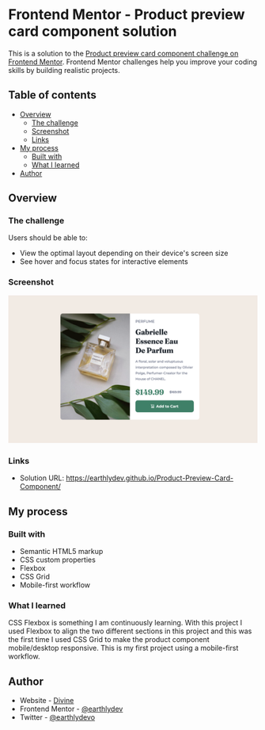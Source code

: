 # Frontend Mentor - Product preview card component solution

This is a solution to the [Product preview card component challenge on Frontend Mentor](https://www.frontendmentor.io/challenges/product-preview-card-component-GO7UmttRfa). Frontend Mentor challenges help you improve your coding skills by building realistic projects. 

## Table of contents

- [Overview](#overview)
  - [The challenge](#the-challenge)
  - [Screenshot](#screenshot)
  - [Links](#links)
- [My process](#my-process)
  - [Built with](#built-with)
  - [What I learned](#what-i-learned)
- [Author](#author)

## Overview

### The challenge

Users should be able to:

- View the optimal layout depending on their device's screen size
- See hover and focus states for interactive elements

### Screenshot

![](./images/screenshot.png)

### Links

- Solution URL: https://earthlydev.github.io/Product-Preview-Card-Component/

## My process

### Built with

- Semantic HTML5 markup
- CSS custom properties
- Flexbox
- CSS Grid
- Mobile-first workflow

### What I learned

CSS Flexbox is something I am continuously learning. With this project I used Flexbox to align the two different sections in this project and this was the first time I used CSS Grid to make the product component mobile/desktop responsive. This is my first project using a mobile-first workflow. 

## Author

- Website - [Divine](https://github.com/earthlydev)
- Frontend Mentor - [@earthlydev](https://www.frontendmentor.io/profile/earthlydev)
- Twitter - [@earthlydevo](https://www.twitter.com/earthlydevo)
